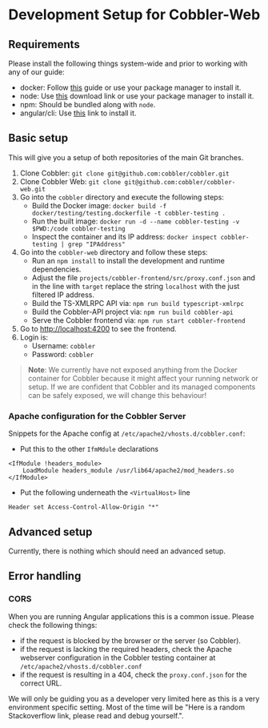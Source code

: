 # Development Setup for Cobbler-Web

## Requirements

Please install the following things system-wide and prior to working with any of our guide:

- docker: Follow [this](https://docs.docker.com/get-docker/) guide or use your package manager to install it.
- node: Use [this](https://nodejs.org/en/download/) download link or use your package manager to install it.
- npm: Should be bundled along with `node`.
- angular/cli: Use [this](https://angular.io/guide/setup-local#install-the-angular-cli) link to install it.

## Basic setup

This will give you a setup of both repositories of the main Git branches.

1. Clone Cobbler: `git clone git@github.com:cobbler/cobbler.git`
2. Clone Cobbler Web: `git clone git@github.com:cobbler/cobbler-web.git`
3. Go into the `cobbler` directory and execute the following steps:
   - Build the Docker image: `docker build -f docker/testing/testing.dockerfile -t cobbler-testing .`
   - Run the built image: `docker run -d --name cobbler-testing -v $PWD:/code cobbler-testing`
   - Inspect the container and its IP address: `docker inspect cobbler-testing | grep "IPAddress"`
4. Go into the `cobbler-web` directory and follow these steps:
   - Run an `npm install` to install the development and runtime dependencies.
   - Adjust the file `projects/cobbler-frontend/src/proxy.conf.json` and in the line with `target` replace the string
     `localhost` with the just filtered IP address.
   - Build the TS-XMLRPC API via: `npm run build typescript-xmlrpc`
   - Build the Cobbler-API project via: `npm run build cobbler-api`
   - Serve the Cobbler frontend via: `npm run start cobbler-frontend`
5. Go to <http://localhost:4200> to see the frontend.
6. Login is:
   - Username: `cobbler`
   - Password: `cobbler`

> **Note**: We currently have not exposed anything from the Docker container for Cobbler because it might affect your
> running network or setup. If we are confident that Cobbler and its managed components can be safely exposed, we will
> change this behaviour!

### Apache configuration for the Cobbler Server

Snippets for the Apache config at `/etc/apache2/vhosts.d/cobbler.conf`:

- Put this to the other `IfmMdule` declarations
```
<IfModule !headers_module>
    LoadModule headers_module /usr/lib64/apache2/mod_headers.so
</IfModule>
```
- Put the following underneath the `<VirtualHost>` line
```
Header set Access-Control-Allow-Origin "*"
```

## Advanced setup

Currently, there is nothing which should need an advanced setup.

## Error handling

### CORS

When you are running Angular applications this is a common issue. Please check the following things:

- if the request is blocked by the browser or the server (so Cobbler).
- if the request is lacking the required headers, check the Apache webserver configuration in the Cobbler testing
  container at `/etc/apache2/vhosts.d/cobbler.conf`
- if the request is resulting in a 404, check the `proxy.conf.json` for the correct URL.

We will only be guiding you as a developer very limited here as this is a very environment specific setting. Most of the
time will be "Here is a random Stackoverflow link, please read and debug yourself.".
